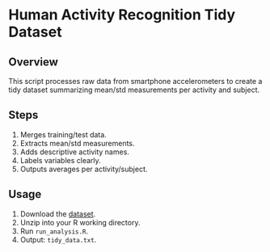# Human Activity Recognition Tidy Dataset

## Overview
This script processes raw data from smartphone accelerometers to create a tidy dataset summarizing mean/std measurements per activity and subject.

## Steps
1. Merges training/test data.
2. Extracts mean/std measurements.
3. Adds descriptive activity names.
4. Labels variables clearly.
5. Outputs averages per activity/subject.

## Usage
1. Download the [dataset](https://d396qusza40orc.cloudfront.net/getdata%2Fprojectfiles%2FUCI%20HAR%20Dataset.zip).
2. Unzip into your R working directory.
3. Run `run_analysis.R`.
4. Output: `tidy_data.txt`.
